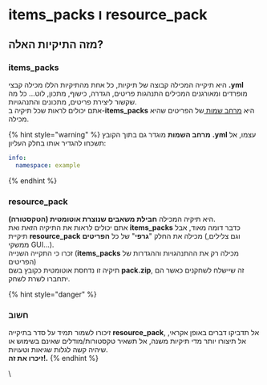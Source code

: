 # items\_packs ו resource\_pack

## מזה התיקיות האלה?

### items\_packs

היא תיקייה המכילה קבוצה של תיקיות, כל אחת מהתיקיות הללו מכילה קבצי **.yml** מופרדים ומאורגנים המכילים התנהגות פריטים, הגדרה, כישוף, מתכון, לוט... כל מה שקשור ליצירת פריטים, מתכונים והתנהגויות.\
אתם יכולים לראות שכל תיקיה ב-**items\_packs** היא [מרחב שמות ](namespace/) של הפריטים שהיא מכילה.

{% hint style="warning" %}
**מרחב השמות** מוגדר גם בתוך הקובץ **.yml** עצמו, אל תשכחו להגדיר אותו בחלק העליון:

```yaml
info:
  namespace: example
```
{% endhint %}

### resource\_pack

היא תיקיה המכילה **חבילת משאבים שנוצרת אוטומטית (הטקסטורה)**.\
אתם יכולים לראות את התיקיה הזאת ואת **items\_packs** כדבר דומה מאוד, אבל תיקיית **resource\_pack** מכילה את החלק "**גרפי**" של כל **הפריטים** (וגם צלילים, ממשקי GUI...). \
זכרו כי התקייה השנייה (**items\_packs** מכילה רק את ההתנהגויות וההגדרות של הפריטים)\
תיקיה זו נדחסת אוטומטית כקובץ בשם **pack.zip**, זה שיישלח לשחקנים כאשר הם יתחברו לשרת לשחק.

{% hint style="danger" %}
### חשוב

זיכורו לשמור תמיד על סדר בתיקייה **resource\_pack**, אל תדביקו דברים באופן אקראי, אל תיצורו יותר מדי תיקיות משנה, אל תשאיר טקסטורות/מודלים שאינם בשימוש או שיהיה קשה לגלות שגיאות וטעויות. \
**זיכרו את זה!.**
{% endhint %}

\
